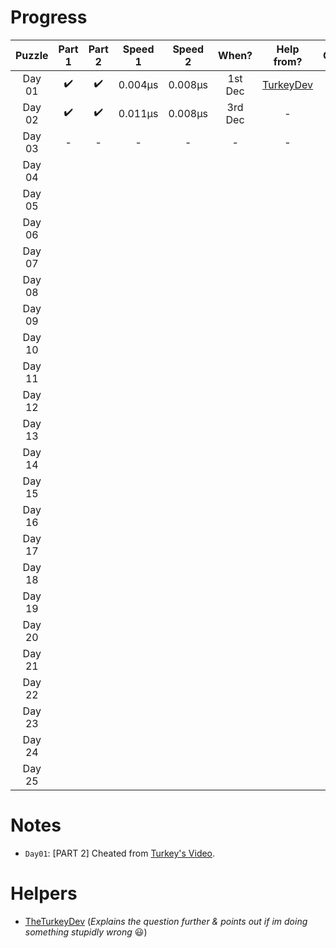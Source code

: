 # **Progress**

| Puzzle | Part 1 | Part 2 | Speed 1 | Speed 2 |  When?  |                  Help from?                  | Cheated? |
| :----: | :----: | :----: | :-----: | :-----: | :-----: | :------------------------------------------: | :------: |
| Day 01 |   ✔️   |   ✔️   | 0.004µs | 0.008µs | 1st Dec | [TurkeyDev](https://github.com/TheTurkeyDev) |    ✔️    |
| Day 02 |   ✔️   |   ✔️   | 0.011µs | 0.008µs | 3rd Dec |                     -                        |     -    |
| Day 03 |    -   |    -   |    -    |    -    |    -    |                      -                       |      -   |
| Day 04 |        |        |         |         |         |                                              |          |
| Day 05 |        |        |         |         |         |                                              |          |
| Day 06 |        |        |         |         |         |                                              |          |
| Day 07 |        |        |         |         |         |                                              |          |
| Day 08 |        |        |         |         |         |                                              |          |
| Day 09 |        |        |         |         |         |                                              |          |
| Day 10 |        |        |         |         |         |                                              |          |
| Day 11 |        |        |         |         |         |                                              |          |
| Day 12 |        |        |         |         |         |                                              |          |
| Day 13 |        |        |         |         |         |                                              |          |
| Day 14 |        |        |         |         |         |                                              |          |
| Day 15 |        |        |         |         |         |                                              |          |
| Day 16 |        |        |         |         |         |                                              |          |
| Day 17 |        |        |         |         |         |                                              |          |
| Day 18 |        |        |         |         |         |                                              |          |
| Day 19 |        |        |         |         |         |                                              |          |
| Day 20 |        |        |         |         |         |                                              |          |
| Day 21 |        |        |         |         |         |                                              |          |
| Day 22 |        |        |         |         |         |                                              |          |
| Day 23 |        |        |         |         |         |                                              |          |
| Day 24 |        |        |         |         |         |                                              |          |
| Day 25 |        |        |         |         |         |                                              |          |

# Notes

-   `Day01`: [PART 2] Cheated from [Turkey's Video](https://www.youtube.com/watch?v=CCV6__zFjSc).

# Helpers

-   [TheTurkeyDev](https://github.com/TheTurkeyDev) (_Explains the question further & points out if im doing something stupidly wrong_ :smiley:)
